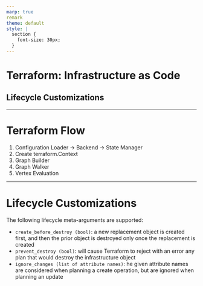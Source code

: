 ```yaml
---
marp: true
remark
theme: default
style: |
  section {
    font-size: 30px;
  }
---
```

# Terraform: Infrastructure as Code 
## Lifecycle Customizations

---
# Terraform Flow

1. Configuration Loader -> Backend -> State Manager
1. Create terraform.Context
1. Graph Builder
1. Graph Walker
1. Vertex Evaluation

---
# Lifecycle Customizations

The following lifecycle meta-arguments are supported:
- `create_before_destroy (bool)`: a new replacement object is created first, and then the prior object is destroyed only once the replacement is created
- `prevent_destroy (bool)`: will cause Terraform to reject with an error any plan that would destroy the infrastructure object
- `ignore_changes (list of attribute names)`: he given attribute names are considered when planning a create operation, but are ignored when planning an update
